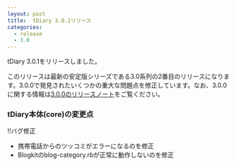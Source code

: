 ```yaml
---
leyout: post
title:  tDiary 3.0.1リリース
categories:
  - release
  - 3.0
---
```

tDiary 3.0.1をリリースしました。

このリリースは最新の安定版シリーズである3.0系列の2番目のリリースになります。3.0.0で発見されたいくつかの重大な問題点を修正しています。なお、3.0.0に関する情報は[3.0.0のリリースノート](20100828.html)をご覧ください。

### tDiary本体(core)の変更点
!!バグ修正
* 携帯電話からのツッコミがエラーになるのを修正
* Blogkitのblog-category.rbが正常に動作しないのを修正


